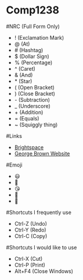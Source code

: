 # Comp1238
#NRC (Full Form Only)

- ! (Exclamation Mark)
- @ (At)
- \# (Hashtag)
- $ (Dollar Sign)
- % (Percentage)
- ^ (Caret)
- & (And)
- \* (Star)
- ( (Open Bracket)
- ) (Close Bracket)
- \- (Subtraction)
- _ (Underscore)
- \+ (Addition)
- = (Equals)
- ~ (Squiggly thing)

#Links

- [Brightspace](https://learn.georgebrown.ca/d2l/home)
- [George Brown Website](https://www.georgebrown.ca/)

#Emoji
- 😃
- 🥶
- 😘
- 🙁
- 🤪

#Shortcuts I frequently use

- Ctrl-Z (Undo)
- Ctrl-Y (Redo)
- Ctrl-C (Copy)

#Shortcuts I would like to use

- Ctrl-X (Cut)
- Ctrl-P (Print)
- Alt+F4 (Close Windows)